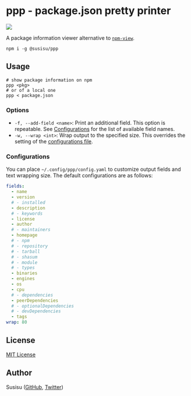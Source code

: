 # ppp - package.json pretty printer
![](https://travis-ci.com/susisu/ppp.svg?branch=master)

A package information viewer alternative to [`npm-view`](https://docs.npmjs.com/cli/view.html).

``` shell
npm i -g @susisu/ppp
```

## Usage
``` shell
# show package information on npm
ppp <pkg>
# or of a local one
ppp < package.json
```

### Options
- `-f, --add-field <name>`: Print an additional field. This option is repeatable. See [Configurations](#configurations) for the list of available field names.
- `-w, --wrap <int>`: Wrap output to the specified size. This overrides the setting of the [configurations file](#configurations).

### Configurations
You can place `~/.config/ppp/config.yaml` to customize output fields and text wrapping size. The default configurations are as follows:

``` yaml
fields:
  - name
  - version
  # - installed
  - description
  # - keywords
  - license
  - author
  # - maintainers
  - homepage
  # - npm
  # - repository
  # - tarball
  # - shasum
  # - module
  # - types
  - binaries
  - engines
  - os
  - cpu
  # - dependencies
  - peerDependencies
  # - optionalDependencies
  # - devDependencies
  - tags
wrap: 80
```

## License
[MIT License](http://opensource.org/licenses/mit-license.php)

## Author
Susisu ([GitHub](https://github.com/susisu), [Twitter](https://twitter.com/susisu2413))
